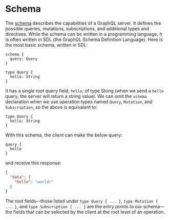 # Schema

The [schema](http://spec.graphql.org/draft/#sec-Schema) describes the capabilities of a GraphQL server. It defines the possible queries, mutations, subscriptions, and additional types and directives. While the schema can be written in a programming language, it is often written in SDL (the GraphQL Schema Definition Language). Here is the most basic schema, written in SDL:

```gql
schema {
  query: Query
}

type Query {
  hello: String
}
```

It has a single root query field, `hello`, of type String (when we send a `hello` query, the server will return a string value). We can omit the `schema` declaration when we use operation types named `Query`, `Mutation`, and `Subscription`, so the above is equivalent to:

```gql
type Query {
  hello: String
}
```

With this schema, the client can make the below query:

```gql
query {
  hello
}
```

and receive this response:

```json
{
  "data": {
    "hello": "world!"
  }
}
```

The root fields—those listed under `type Query { ... }`, `type Mutation { ... }`, and `type Subscription { ... }` are the entry points to our schema—the fields that can be selected by the client at the root level of an operation.

